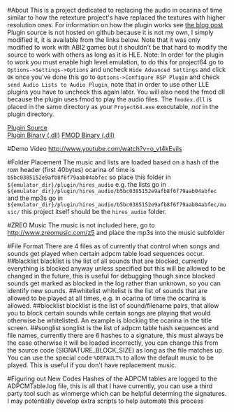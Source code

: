 #About
This is a project dedicated to replacing the audio in ocarina of time similar
to how the retexture project's have replaced the textures with higher resolution
ones. For information on how the plugin works see [the blog post](http://lowerboundofawesome.posterous.com/replacing-n64-rom-music-at-runtime)
Plugin source is not hosted on github because it is not my own, I simply modified
it, it is available from the links below. Note that it was only modified to work
with ABI2 games but it shouldn't be that hard to modify the source to work with
others as long as it is HLE. Note: In order for the plugin to work you must enable
high level emulation, to do this for project64 go to `Options->Settings->Options` and uncheck
`Hide Advanced Settings` and click `OK` once you've done this go to 
`Options->Configure RSP Plugin` and check `send Audio Lists to Audio Plugin`, note that
in order to use other LLE plugins you have to uncheck this again later. You will also
need the fmod dll because the plugin uses fmod to play the audio files. The `fmodex.dll`
is placed in the same directory as your `Project64.exe` executable, _not_ in the plugin
directory.

[Plugin Source](http://www.ameerayoub.com/n64/AziAudioSrc0551w_sound_replacement.zip)<br />
[Plugin Binary (.dll)](http://www.ameerayoub.com/n64/AziSndReplace.dll)
[FMOD Binary (.dll)](http://www.ameerayoub.com/n64/fmodex.dll)

#Demo Video
http://www.youtube.com/watch?v=o_vt4kEvils

#Folder Placement
The music and lists are loaded based on a hash of the rom header (first 40bytes)
ocarina of time is `b5bc0385152e9afb8f6f79aab04abfec` so place this folder in
`${emulator_dir}/plugin/hires_audio` e.g. the lists go in
`${emulator_dir}/plugin/hires_audio/b5bc0385152e9afb8f6f79aab04abfec` and the mp3s
go in `${emulator_dir}/plugin/hires_audio/b5bc0385152e9afb8f6f79aab04abfec/music/`
this project itself should be the `hires_audio` folder.

#ZREO Music
The music is not included here, go to http://www.zreomusic.com/z5 and place the mp3s
into the music subfolder

#File Format
There are 4 files as of currently that control when songs and sounds get played
when certain adpcm table load sequences occur.
##blacklist
blacklist is the list of all sounds that are blocked, currently everything is 
blocked anyway unless specified but this will be allowed to be changed in the future,
this is useful for debugging though since blocked sounds get marked as blocked in the log
rather than unknown, so you can identify new sounds.
##whitelist
whitelist is the list of sounds that are allowed to be played at all times, e.g.
in ocarina of time the ocarina is allowed.
##blocklist
blocklist is the list of sound/filename pairs, that allow you to block certain sounds
while certain songs are playing that would otherwise be whitelisted. An example is 
blocking the ocarina in the title screen.
##songlist
songlist is the list of adpcm table hash sequences and file names, currently there are 6 hashes
to a signature, this must always be the case otherwise it will be loaded incorrectly, you can
change this from the source code (SIGNATURE_BLOCK_SIZE) as long as the file matches up. You can use
the special code `%DEFAULT%` to allow the default music to be played. This is useful if you don't
have replacement music.

#Figuring out New Codes
Hashes of the ADPCM tables are logged to the ADPCMTable.log file, this is all that
I have currently, you can use a third party tool such as winmerge which can be helpful determing
the signatures. I may potentially develop extra scripts to help automate this process

